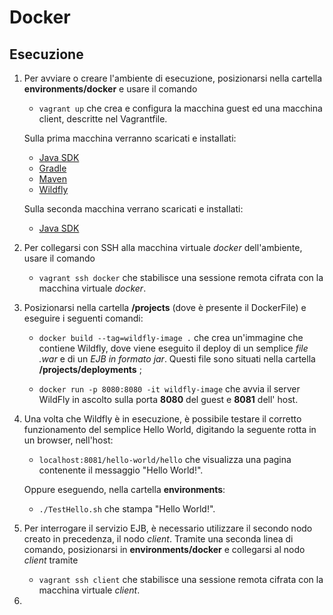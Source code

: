 # Docker 

## Esecuzione

1. Per avviare o creare l'ambiente di esecuzione, posizionarsi nella cartella **environments/docker** e usare il comando 
    - `vagrant up`   che crea e configura la macchina guest ed una macchina client, descritte nel Vagrantfile.
    
   Sulla prima macchina verranno scaricati e installati:

   - [Java SDK](http://www.oracle.com/technetwork/java/javase/overview/index.html) 
   - [Gradle](https://gradle.org/)
   - [Maven](https://maven.apache.org/) 
   - [Wildfly](http://wildfly.org/)

   Sulla seconda macchina verrano scaricati e installati:

   - [Java SDK](http://www.oracle.com/technetwork/java/javase/overview/index.html) 

2. Per collegarsi con SSH alla macchina virtuale *docker* dell'ambiente, usare il comando 
   - `vagrant ssh docker`  che stabilisce una sessione remota cifrata con la macchina virtuale *docker*.

3. Posizionarsi  nella cartella  **/projects** (dove è presente il DockerFile) e eseguire i seguenti comandi:

   - `docker build --tag=wildfly-image .`  che crea un'immagine che contiene Wildfly, dove viene eseguito il deploy di un semplice *file .war* e di un *EJB in formato jar*. Questi file sono situati nella cartella **/projects/deployments** ;

   - `docker run -p 8080:8080 -it wildfly-image`  che avvia il server WildFly in ascolto sulla porta **8080** del guest e **8081** dell' host.		

4. Una volta che Wildfly è in esecuzione, è possibile testare il corretto funzionamento del semplice Hello World, digitando la seguente rotta in un browser, nell'host:

   - `localhost:8081/hello-world/hello` che visualizza una pagina contenente il messaggio "Hello World!".

	Oppure eseguendo, nella cartella **environments**:

   - `./TestHello.sh` che stampa "Hello World!".

5. Per interrogare il servizio EJB, è necessario utilizzare il secondo nodo creato in precedenza, il nodo *client*. Tramite una seconda linea di comando, posizionarsi in **environments/docker** e collegarsi al nodo *client* tramite
   - `vagrant ssh client` che stabilisce una sessione remota cifrata con la macchina virtuale *client*.

6. 
  
 
